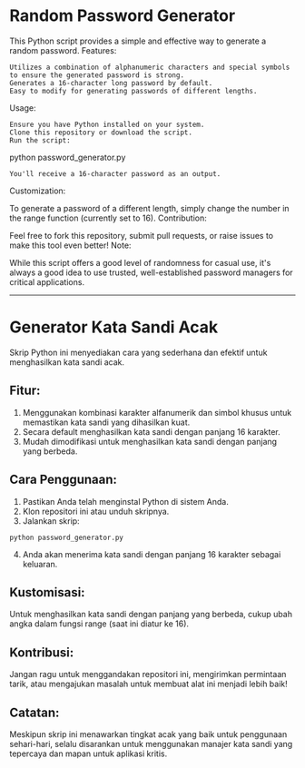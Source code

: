 # Random Password Generator

This Python script provides a simple and effective way to generate a random password.
Features:

    Utilizes a combination of alphanumeric characters and special symbols to ensure the generated password is strong.
    Generates a 16-character long password by default.
    Easy to modify for generating passwords of different lengths.

Usage:

    Ensure you have Python installed on your system.
    Clone this repository or download the script.
    Run the script:

python password_generator.py

    You'll receive a 16-character password as an output.

Customization:

To generate a password of a different length, simply change the number in the range function (currently set to 16).
Contribution:

Feel free to fork this repository, submit pull requests, or raise issues to make this tool even better!
Note:

While this script offers a good level of randomness for casual use, it's always a good idea to use trusted, well-established password managers for critical applications.

---

# Generator Kata Sandi Acak

Skrip Python ini menyediakan cara yang sederhana dan efektif untuk menghasilkan kata sandi acak.

## Fitur:
1. Menggunakan kombinasi karakter alfanumerik dan simbol khusus untuk memastikan kata sandi yang dihasilkan kuat.
2. Secara default menghasilkan kata sandi dengan panjang 16 karakter.
3. Mudah dimodifikasi untuk menghasilkan kata sandi dengan panjang yang berbeda.

## Cara Penggunaan:
1. Pastikan Anda telah menginstal Python di sistem Anda.
2. Klon repositori ini atau unduh skripnya.
3. Jalankan skrip:
```
python password_generator.py
```
4. Anda akan menerima kata sandi dengan panjang 16 karakter sebagai keluaran.

## Kustomisasi:
Untuk menghasilkan kata sandi dengan panjang yang berbeda, cukup ubah angka dalam fungsi range (saat ini diatur ke 16).

## Kontribusi:
Jangan ragu untuk menggandakan repositori ini, mengirimkan permintaan tarik, atau mengajukan masalah untuk membuat alat ini menjadi lebih baik!

## Catatan:
Meskipun skrip ini menawarkan tingkat acak yang baik untuk penggunaan sehari-hari, selalu disarankan untuk menggunakan manajer kata sandi yang tepercaya dan mapan untuk aplikasi kritis.

